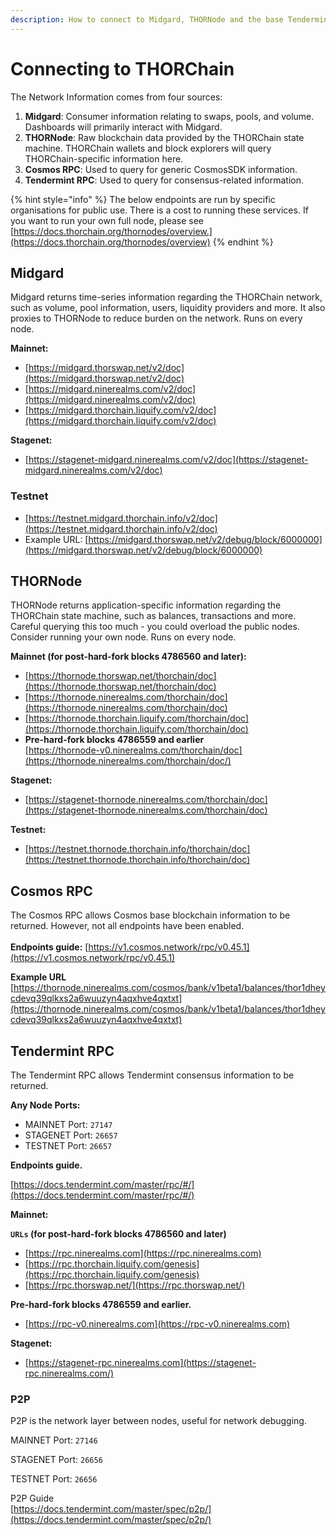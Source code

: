 ```yaml
---
description: How to connect to Midgard, THORNode and the base Tendermint layer.
---
```


# Connecting to THORChain

The Network Information comes from four sources:

1. **Midgard**: Consumer information relating to swaps, pools, and volume. Dashboards will primarily interact with Midgard.
2. **THORNode**: Raw blockchain data provided by the THORChain state machine. THORChain wallets and block explorers will query THORChain-specific information here.
3. **Cosmos RPC**: Used to query for generic CosmosSDK information.
4. **Tendermint RPC**: Used to query for consensus-related information.

{% hint style="info" %}
The below endpoints are run by specific organisations for public use. There is a cost to running these services. If you want to run your own full node, please see [https://docs.thorchain.org/thornodes/overview.](https://docs.thorchain.org/thornodes/overview)
{% endhint %}

## Midgard

Midgard returns time-series information regarding the THORChain network, such as volume, pool information, users, liquidity providers and more. It also proxies to THORNode to reduce burden on the network. Runs on every node.

**Mainnet:**

- [https://midgard.thorswap.net/v2/doc](https://midgard.thorswap.net/v2/doc)
- [https://midgard.ninerealms.com/v2/doc](https://midgard.ninerealms.com/v2/doc)
- [https://midgard.thorchain.liquify.com/v2/doc](https://midgard.thorchain.liquify.com/v2/doc)

**Stagenet:**

- [https://stagenet-midgard.ninerealms.com/v2/doc](https://stagenet-midgard.ninerealms.com/v2/doc)

### Testnet

- [https://testnet.midgard.thorchain.info/v2/doc](https://testnet.midgard.thorchain.info/v2/doc)
- Example URL: [https://midgard.thorswap.net/v2/debug/block/6000000](https://midgard.thorswap.net/v2/debug/block/6000000)

## THORNode

THORNode returns application-specific information regarding the THORChain state machine, such as balances, transactions and more. Careful querying this too much - you could overload the public nodes. Consider running your own node. Runs on every node.

**Mainnet (for post-hard-fork blocks 4786560 and later):**

- [https://thornode.thorswap.net/thorchain/doc](https://thornode.thorswap.net/thorchain/doc)
- [https://thornode.ninerealms.com/thorchain/doc](https://thornode.ninerealms.com/thorchain/doc)
- [https://thornode.thorchain.liquify.com/thorchain/doc](https://thornode.thorchain.liquify.com/thorchain/doc)
- **Pre-hard-fork blocks 4786559 and earlier**\
  [https://thornode-v0.ninerealms.com/thorchain/doc](https://thornode.ninerealms.com/thorchain/doc/)

**Stagenet:**

- [https://stagenet-thornode.ninerealms.com/thorchain/doc](https://stagenet-thornode.ninerealms.com/thorchain/doc)

**Testnet:**

- [https://testnet.thornode.thorchain.info/thorchain/doc](https://testnet.thornode.thorchain.info/thorchain/doc)

## Cosmos RPC

The Cosmos RPC allows Cosmos base blockchain information to be returned. However, not all endpoints have been enabled.\
\
**Endpoints guide:**
[https://v1.cosmos.network/rpc/v0.45.1](https://v1.cosmos.network/rpc/v0.45.1)

**Example URL** [https://thornode.ninerealms.com/cosmos/bank/v1beta1/balances/thor1dheycdevq39qlkxs2a6wuuzyn4aqxhve4qxtxt](https://thornode.ninerealms.com/cosmos/bank/v1beta1/balances/thor1dheycdevq39qlkxs2a6wuuzyn4aqxhve4qxtxt)

## Tendermint RPC

The Tendermint RPC allows Tendermint consensus information to be returned.

**Any Node Ports:**

- MAINNET Port: `27147`
- STAGENET Port: `26657`
- TESTNET Port: `26657`

**Endpoints guide.**

[https://docs.tendermint.com/master/rpc/#/](https://docs.tendermint.com/master/rpc/#/)

**Mainnet:**

**`URLs` (for post-hard-fork blocks 4786560 and later)**

- [https://rpc.ninerealms.com](https://rpc.ninerealms.com)
- [https://rpc.thorchain.liquify.com/genesis](https://rpc.thorchain.liquify.com/genesis)
- [https://rpc.thorswap.net/](https://rpc.thorswap.net/)

**Pre-hard-fork blocks 4786559 and earlier.**

- [https://rpc-v0.ninerealms.com](https://rpc-v0.ninerealms.com)

**Stagenet:**

- [https://stagenet-rpc.ninerealms.com](https://stagenet-rpc.ninerealms.com/)

### **P2P**

P2P is the network layer between nodes, useful for network debugging.

MAINNET Port: `27146`

STAGENET Port: `26656`

TESTNET Port: `26656`

P2P Guide\
[https://docs.tendermint.com/master/spec/p2p/](https://docs.tendermint.com/master/spec/p2p/)
